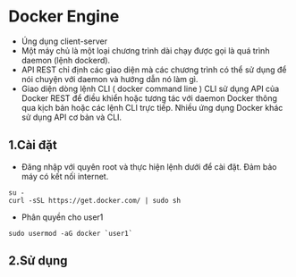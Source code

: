 # Docker Engine
- Úng dụng client-server
- Một máy chủ là một loại chương trình dài chạy được gọi là quá trình daemon (lệnh dockerd).
- API REST chỉ định các giao diện mà các chương trình có thể sử dụng để nói chuyện với daemon và hướng dẫn nó làm gì.
- Giao diện dòng lệnh CLI ( docker command line ) CLI sử dụng API của Docker REST để điều khiển hoặc tương tác với 
daemon Docker thông qua kịch bản hoặc các lệnh CLI trực tiếp. Nhiều ứng dụng Docker khác sử dụng API cơ bản và CLI.
## 1.Cài đặt  
- Đăng nhập với quyên root và thực hiện lệnh dưới để cài đặt. Đảm bảo máy có kết nối internet.
```
su - 
curl -sSL https://get.docker.com/ | sudo sh
```
- Phân quyền cho user1 
```
sudo usermod -aG docker `user1`
```
## 2.Sử dụng